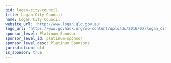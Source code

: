 ```yaml
---
gid: logan-city-council
title: Logan City Council
name: Logan City Council
website_url: 'http://www.logan.qld.gov.au'
logo_url: 'https://www.govhack.org/wp-content/uploads/2016/07/logan_city_council.png'
sponsor_level: Platinum Sponsor
sponsor_level_id: platinum-sponsor
sponsor_level_desc: Platinum Sponsors
jurisdiction: qld
is_sponsor: true
---
```

